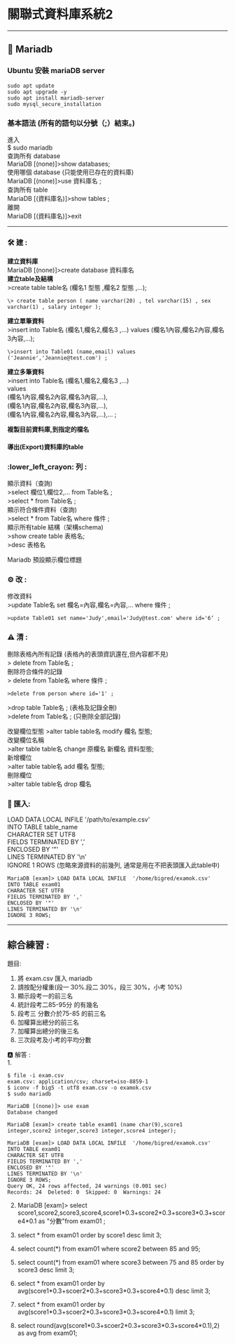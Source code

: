# 關聯式資料庫系統2  

---
 
## :racehorse:  Mariadb   
### Ubuntu 安裝 mariaDB server  
```
sudo apt update
sudo apt upgrade -y
sudo apt install mariadb-server 
sudo mysql_secure_installation
```
### 基本語法 (所有的語句以分號（;）結束。)  
進入  
\$ sudo mariadb  
查詢所有 database  
MariaDB \[(none)]\>show databases;  
使用哪個 database (只能使用已存在的資料庫)  
MariaDB \[(none)]\>use 資料庫名 ;  
查詢所有 table  
MariaDB \[(資料庫名)]\>show tables ;  
離開  
MariaDB \[(資料庫名)]\>exit  

---
### :hammer_and_wrench: 建 :   
**建立資料庫**   
MariaDB \[(none)]\>create database 資料庫名  
**建立table及結構**  
\>create table  table名 (欄名1  型態 ,欄名2  型態 ,…);  
``` 
\> create table person ( name varchar(20) , tel varchar(15) , sex varchar(1) , salary integer );  
```
**建立單筆資料**  
\>insert into Table名 (欄名1,欄名2,欄名3 ,…) values (欄名1內容,欄名2內容,欄名3內容,…);  
``` 
\>insert into Table01 (name,email) values ('Jeannie','Jeannie@test.com') ;  
```
**建立多筆資料**  
\>insert into Table名 (欄名1,欄名2,欄名3 ,…)   
values   
(欄名1內容,欄名2內容,欄名3內容,…),  
(欄名1內容,欄名2內容,欄名3內容,…),  
(欄名1內容,欄名2內容,欄名3內容,…),…  ;  

**複製目前資料庫,到指定的檔名**  
#### 導出(Export)資料庫的table  



### :lower_left_crayon: 列 :  
顯示資料（查詢)  
\>select 欄位1,欄位2,… from Table名 ;  
\>select * from Table名 ;  
顯示符合條件資料（查詢)  
\>select * from Table名 where 條件 ;  
顯示所有table 結構（架構schema)  
\>show create table 表格名;  
\>desc 表格名  

Mariadb 預設顯示欄位標題  

### :gear:  改 :   
修改資料  
\>update Table名 set 欄名=內容,欄名=內容,… where 條件 ;  
```
>update Table01 set name='Judy',email='Judy@test.com' where id='6‘ ;
```
### :warning: 清 :   
刪除表格內所有記錄 (表格內的表頭資訊還在,但內容都不見)  
\> delete from Table名 ;  
刪除符合條件的記錄  
\> delete from Table名 where 條件 ;  
```
>delete from person where id='1' ;
```

\>drop table  Table名 ; (表格及記錄全刪)  
\>delete from  Table名 ; (只刪除全部記錄)  

改變欄位型態
\>alter table table名 modify 欄名 型態;  
改變欄位名稱   
\>alter table table名 change 原欄名 新欄名 資料型態;  
新增欄位  
\>alter table table名 add 欄名 型態;  
刪除欄位  
\>alter table table名  drop  欄名  

### :icecream: 匯入:  
LOAD DATA LOCAL INFILE  '/path/to/example.csv'   
INTO TABLE table_name  
CHARACTER SET UTF8  
FIELDS TERMINATED BY ','  
ENCLOSED BY '"'  
LINES TERMINATED BY '\n'  
IGNORE 1 ROWS
(忽略來源資料的前幾列, 通常是用在不把表頭匯入此table中)  
```
MariaDB [exam]> LOAD DATA LOCAL INFILE  '/home/bigred/examok.csv'
INTO TABLE exam01
CHARACTER SET UTF8
FIELDS TERMINATED BY ','
ENCLOSED BY '"'
LINES TERMINATED BY '\n'
IGNORE 3 ROWS;
```


---
## 綜合練習 :   
題目:  
1. 將 exam.csv 匯入 mariadb   
2. 請按配分權重(段一 30%.段二 30%，段三 30%，小考 10%)  
3. 顯示段考一的前三名   
4. 統計段考二85-95分 的有幾名  
5. 段考三 分數介於75-85 的前三名  
6. 加權算出總分的前三名  
7. 加權算出總分的後三名  
8. 三次段考及小考的平均分數   

:a: 解答 :   
1. 
```
$ file -i exam.csv
exam.csv: application/csv; charset=iso-8859-1
$ iconv -f big5 -t utf8 exam.csv -o examok.csv
$ sudo mariadb

MariaDB [(none)]> use exam
Database changed

MariaDB [exam]> create table exam01 (name char(9),score1 integer,score2 integer,score3 integer,score4 integer);

MariaDB [exam]> LOAD DATA LOCAL INFILE  '/home/bigred/examok.csv'
INTO TABLE exam01
CHARACTER SET UTF8
FIELDS TERMINATED BY ','
ENCLOSED BY '"'
LINES TERMINATED BY '\n'
IGNORE 3 ROWS;
Query OK, 24 rows affected, 24 warnings (0.001 sec)
Records: 24  Deleted: 0  Skipped: 0  Warnings: 24

```
2. MariaDB [exam]> select score1,score2,score3,score4,score1\*0.3+score2\*0.3+score3\*0.3+score4\*0.1 as "分數"from exam01 ;  

3. select \* from exam01 order by score1 desc limit 3;  
4. select count(\*) from exam01 where score2 between 85 and 95;  
5. select count(\*) from exam01 where score3 between 75 and 85 order by score3 desc limit 3;  
6. select \* from exam01 order by avg(score1\*0.3+scoer2\*0.3+score3\*0.3+score4\*0.1) desc limit 3;  
7. select \* from exam01 order by avg(score1\*0.3+scoer2\*0.3+score3\*0.3+score4\*0.1) limit 3;  
8. select round(avg(score1\*0.3+scoer2\*0.3+score3\*0.3+score4\*0.1),2) as avg from exam01;






